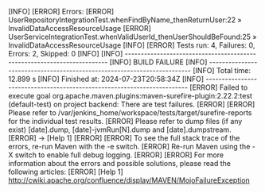 [INFO] 
[ERROR] Errors: 
[ERROR]   UserRepositoryIntegrationTest.whenFindByName_thenReturnUser:22 » InvalidDataAccessResourceUsage
[ERROR]   UserServiceIntegrationTest.whenValidUserId_thenUserShouldBeFound:25 » InvalidDataAccessResourceUsage
[INFO] 
[ERROR] Tests run: 4, Failures: 0, Errors: 2, Skipped: 0
[INFO] 
[INFO] ------------------------------------------------------------------------
[INFO] BUILD FAILURE
[INFO] ------------------------------------------------------------------------
[INFO] Total time:  12.899 s
[INFO] Finished at: 2024-07-23T20:58:34Z
[INFO] ------------------------------------------------------------------------
[ERROR] Failed to execute goal org.apache.maven.plugins:maven-surefire-plugin:2.22.2:test (default-test) on project backend: There are test failures.
[ERROR] 
[ERROR] Please refer to /var/jenkins_home/workspace/tests/target/surefire-reports for the individual test results.
[ERROR] Please refer to dump files (if any exist) [date].dump, [date]-jvmRun[N].dump and [date].dumpstream.
[ERROR] -> [Help 1]
[ERROR] 
[ERROR] To see the full stack trace of the errors, re-run Maven with the -e switch.
[ERROR] Re-run Maven using the -X switch to enable full debug logging.
[ERROR] 
[ERROR] For more information about the errors and possible solutions, please read the following articles:
[ERROR] [Help 1] http://cwiki.apache.org/confluence/display/MAVEN/MojoFailureException
